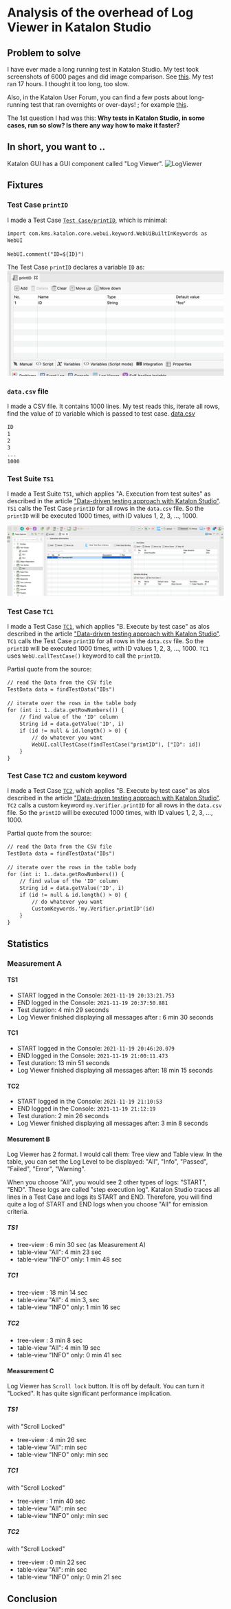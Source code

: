 # Analysis of the overhead of Log Viewer in Katalon Studio

## Problem to solve

I have ever made a long running test in Katalon Studio. My test took screenshots of 6000 pages and did image comparison. See [this](https://forum.katalon.com/t/executionprofilesloader/51515). My test ran 17 hours. I thought it too long, too slow.

Also, in the Katalon User Forum, you can find a few posts about long-running test that ran overnights or over-days! ; for example [this](https://forum.katalon.com/t/ks-8-1-0-stucked-in-running-after-more-than-5-days-of-running-long-haul-test-need-help-to-generate-partial-report/59799/64).

The 1st question I had was this: **Why tests in Katalon Studio, in some cases, run so slow? Is there any way how to make it faster?**




## In short, you want to ..

Katalon GUI has a GUI component called "Log Viewer".
![LogViewer](docs/images/LogViewer.png)










## Fixtures

### Test Case `printID`
I made a Test Case [`Test Case/printID`](Scripts/printID/Script1637309731921.groovy), which is minimal:
```
import com.kms.katalon.core.webui.keyword.WebUiBuiltInKeywords as WebUI

WebUI.comment("ID=${ID}")
```
The Test Case `printID` declares a variable `ID` as:
![printID_variable](docs/images/printID_variable.png)

### `data.csv` file

I made a CSV file. It contains 1000 lines. My test reads this, iterate all rows, find the value of `ID` variable which is passed to test case.
[data.csv](./data.csv)
```
ID
1
2
3
...
1000
```

### Test Suite `TS1`

I made a Test Suite `TS1`, which applies "A. Execution from test suites" as described in the article ["Data-driven testing approach with Katalon Studio"](https://medium.com/katalon-studio/data-driven-testing-approach-with-katalon-studio-b835c9e491dd). `TS1` calls the Test Case `printID` for all rows in the `data.csv` file. So the `printID` will be executed 1000 times, with ID values 1, 2, 3, ..., 1000.

![TS1](docs/images/TS1.png)

### Test Case `TC1`

I made a Test Case [`TC1`](Scripts/TC1/Script1637310193849.groovy), which applies "B. Execute by test case" as alos described in the article ["Data-driven testing approach with Katalon Studio"](https://medium.com/katalon-studio/data-driven-testing-approach-with-katalon-studio-b835c9e491dd). `TC1` calls the Test Case `printID` for all rows  in the `data.csv` file. So the `printID` will be executed 1000 times, with ID values 1, 2, 3, ..., 1000. `TC1` uses `WebU.callTestCase()` keyword to call the `printID`.

Partial quote from the source:
```
// read the Data from the CSV file
TestData data = findTestData("IDs")

// iterate over the rows in the table body
for (int i: 1..data.getRowNumbers()) {
	// find value of the 'ID' column
	String id = data.getValue('ID', i)
	if (id != null & id.length() > 0) {
		// do whatever you want
		WebUI.callTestCase(findTestCase("printID"), ["ID": id])
	}
}
```

### Test Case `TC2` and custom keyword

I made a Test Case [`TC2`](Scripts/TC2/Script1637310538215.groovy), which applies "B. Execute by test case" as alos described in the article ["Data-driven testing approach with Katalon Studio"](https://medium.com/katalon-studio/data-driven-testing-approach-with-katalon-studio-b835c9e491dd). `TC2` calls a custom keyword `my.Verifier.printID` for all rows in the `data.csv` file. So the `printID` will be executed 1000 times, with ID values 1, 2, 3, ..., 1000. 

Partial quote from the source:
```
// read the Data from the CSV file
TestData data = findTestData("IDs")

// iterate over the rows in the table body
for (int i: 1..data.getRowNumbers()) {
	// find value of the 'ID' column
	String id = data.getValue('ID', i)
	if (id != null & id.length() > 0) {
		// do whatever you want
		CustomKeywords.'my.Verifier.printID'(id)
	}
}
```

## Statistics

### Measurement A

#### TS1

- START logged in the Console: `2021-11-19 20:33:21.753`
- END logged in the Console: `2021-11-19 20:37:50.881`
- Test duration: 4 min 29 seconds
- Log Viewer finished displaying all messages after : 6 min 30 seconds

#### TC1

- START logged in the Console: `2021-11-19 20:46:20.079`
- END logged in the Console: `2021-11-19 21:00:11.473`
- Test duration: 13 min 51 seconds
- Log Viewer finished displaying all messages after: 18 min 15 seconds

#### TC2

- START logged in the Console: `2021-11-19 21:10:53`
- END logged in the Console: `2021-11-19 21:12:19`
- Test duration: 2 min 26 seconds
- Log Viewer finished displaying all messages after: 3 min 8 seconds

#### Mesurement B

Log Viewer has 2 format. I would call them: Tree view and Table view. In the table, you can set the Log Level to be displayed: "All", "Info", "Passed", "Failed", "Error", "Warning". 

When you choose "All", you would see 2 other types of logs: "START", "END". These logs are called "step execution log". Katalon Studio traces all lines in a Test Case and logs its START and END. Therefore, you will find quite a log of START and END logs when you choose "All" for emission criteria.

##### TS1

- tree-view : 6 min 30 sec (as Measurement A)
- table-view "All": 4 min 23 sec
- table-view "INFO" only: 1 min 48 sec

##### TC1

- tree-view : 18 min 14 sec
- table-view "All": 4 min 3,  sec
- table-view "INFO" only: 1 min 16 sec

##### TC2

- tree-view : 3 min 8 sec
- table-view "All": 4 min 19 sec
- table-view "INFO" only: 0 min 41 sec

#### Measurement C

Log Viewer has `Scroll lock` button. It is off by default. You can turn it "Locked". It has quite significant performance implication.

##### TS1

with "Scroll Locked"

- tree-view : 4 min 26 sec
- table-view "All":  min  sec
- table-view "INFO" only:  min  sec

##### TC1

with "Scroll Locked"

- tree-view : 1 min 40 sec
- table-view "All":  min  sec
- table-view "INFO" only:  min  sec

##### TC2

with "Scroll Locked"

- tree-view : 0 min 22 sec
- table-view "All":  min  sec
- table-view "INFO" only: 0 min 21 sec

## Conclusion


